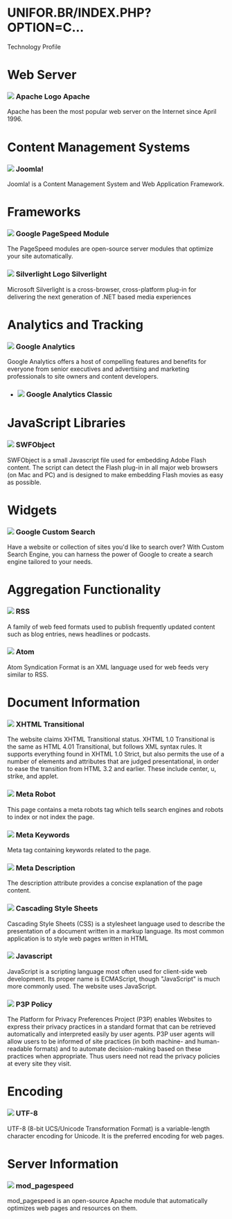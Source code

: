 
# UNIFOR.BR/INDEX.PHP?OPTION=C...

Technology Profile

# Web Server

### ![](https://d1nywwyphm5jsu.cloudfront.net/thumb/00-8j-10-j2-dj-06/20=20) Apache Logo Apache
Apache has been the most popular web server on the Internet since April 1996.

# Content Management Systems

### ![](https://d1nywwyphm5jsu.cloudfront.net/thumb/j5-7z-13-j1-44-15/20=20) Joomla!
Joomla! is a Content Management System and Web Application Framework.

# Frameworks
### ![](https://d363qos3mhnap4.cloudfront.net/thumb/5z-6j-53-j0-c4-77/20=20) Google PageSpeed Module
The PageSpeed modules are open-source server modules that optimize your site automatically.

### ![](https://d3c1mi4ekssrlm.cloudfront.net/thumb/jd-24-0d-je-58-jd/20=20) Silverlight Logo Silverlight
Microsoft Silverlight is a cross-browser, cross-platform plug-in for delivering the next generation of .NET based media experiences

# Analytics and Tracking

### ![](https://d2uu9ep1796sii.cloudfront.net/thumb/5z-6j-53-j0-c4-77/20=20) Google Analytics
Google Analytics offers a host of compelling features and benefits for everyone from senior executives and advertising and marketing professionals to site owners and content developers.

- ### ![](https://d2uu9ep1796sii.cloudfront.net/thumb/5z-6j-53-j0-c4-77/20=20) Google Analytics Classic


# JavaScript Libraries

### ![](https://d2z0lf9itclnw8.cloudfront.net/img/icons/blank20.png) SWFObject
SWFObject is a small Javascript file used for embedding Adobe Flash content. The script can detect the Flash plug-in in all major web browsers (on Mac and PC) and is designed to make embedding Flash movies as easy as possible.

# Widgets

### ![](https://d3c1mi4ekssrlm.cloudfront.net/thumb/5z-6j-53-j0-c4-77/20=20) Google Custom Search
Have a website or collection of sites you'd like to search over? With Custom Search Engine, you can harness the power of Google to create a search engine tailored to your needs.

# Aggregation Functionality

### ![](https://d2z0lf9itclnw8.cloudfront.net/img/icons/blank20.png) RSS
A family of web feed formats used to publish frequently updated content such as blog entries, news headlines or podcasts.

### ![](https://d2z0lf9itclnw8.cloudfront.net/img/icons/blank20.png) Atom
Atom Syndication Format is an XML language used for web feeds very similar to RSS.

# Document Information

### ![](https://d2z0lf9itclnw8.cloudfront.net/img/icons/blank20.png) XHTML Transitional
The website claims XHTML Transitional status. XHTML 1.0 Transitional is the same as HTML 4.01 Transitional, but follows XML syntax rules. It supports everything found in XHTML 1.0 Strict, but also permits the use of a number of elements and attributes that are judged presentational, in order to ease the transition from HTML 3.2 and earlier. These include center, u, strike, and applet.

### ![](https://d2z0lf9itclnw8.cloudfront.net/img/icons/blank20.png) Meta Robot
This page contains a meta robots tag which tells search engines and robots to index or not index the page.

### ![](https://d2z0lf9itclnw8.cloudfront.net/img/icons/blank20.png) Meta Keywords
Meta tag containing keywords related to the page.

### ![](https://d2z0lf9itclnw8.cloudfront.net/img/icons/blank20.png) Meta Description
The description attribute provides a concise explanation of the page content.

### ![](https://d2z0lf9itclnw8.cloudfront.net/img/icons/blank20.png) Cascading Style Sheets
Cascading Style Sheets (CSS) is a stylesheet language used to describe the presentation of a document written in a markup language. Its most common application is to style web pages written in HTML

### ![](https://d2z0lf9itclnw8.cloudfront.net/img/icons/blank20.png) Javascript
JavaScript is a scripting language most often used for client-side web development. Its proper name is ECMAScript, though "JavaScript" is much more commonly used. The website uses JavaScript.

### ![](https://d2z0lf9itclnw8.cloudfront.net/img/icons/blank20.png) P3P Policy
The Platform for Privacy Preferences Project (P3P) enables Websites to express their privacy practices in a standard format that can be retrieved automatically and interpreted easily by user agents. P3P user agents will allow users to be informed of site practices (in both machine- and human-readable formats) and to automate decision-making based on these practices when appropriate. Thus users need not read the privacy policies at every site they visit.

# Encoding

### ![](https://d2z0lf9itclnw8.cloudfront.net/img/icons/blank20.png) UTF-8
UTF-8 (8-bit UCS/Unicode Transformation Format) is a variable-length character encoding for Unicode. It is the preferred encoding for web pages.

# Server Information

### ![](https://d2p0do391m6o41.cloudfront.net/thumb/5z-6j-53-j0-c4-77/20=20) mod_pagespeed
mod_pagespeed is an open-source Apache module that automatically optimizes web pages and resources on them.
